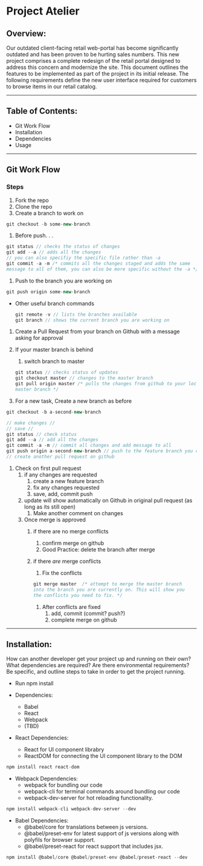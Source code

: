 # Project Atelier

## Overview:
Our outdated client-facing retail web-portal has become significantly outdated and has been proven to be hurting sales numbers. This new project comprises a complete redesign of the retail portal designed to address this concern and modernize the site. This document outlines the features to be implemented as part of the project in its initial release. The following requirements define the new user interface required for customers to browse items in our retail catalog.

---
## Table of Contents:
 - Git Work Flow
 - Installation
  - Dependencies
 - Usage

---
## Git Work Flow

### Steps

1. Fork the repo
2. Clone the repo
3. Create a branch to work on

```jsx
git checkout -b some-new-branch
```

1. Before push. . .

```jsx
git status // checks the status of changes
git add --a // adds all the changes
// you can also specifiy the specific file rather than -a
git commit -a -m /* commits all the changes staged and adds the same
message to all of them, you can also be more specific without the -a */
```

1. Push to the branch you are working on

```jsx
git push origin some-new-branch
```

- Other useful branch commands

    ```jsx
    git remote -v // lists the branches available
    git branch // shows the current branch you are working on
    ```

1. Create a Pull Request from your branch on Github with a message asking for approval
2. If your master branch is behind
    1. switch branch to master

    ```jsx
    git status // checks status of updates
    git checkout master // changes to the master branch
    git pull origin master /* pulls the changes from github to your local
    master branch */
    ```

3. For a new task, Create a new branch as before

```jsx
git checkout -b a-second-new-branch

// make changes //
// save //
git status // check status
git add --a // add all the changes
git commit -a -m // commit all changes and add message to all
git push origin a-second-new-branch // push to the feature branch you created
// create another pull request on github
```

1. Check on first pull request
    1. if any changes are requested
        1. create a new feature branch
        2. fix any changes requested
        3. save, add, commit push
    2. update will show automatically on Github in original pull request (as long as its still open)
        1. Make another comment on changes
    3. Once merge is approved
        1. if there are no merge conflicts
            1. confirm merge on github
            2. Good Practice: delete the branch after merge
        2. if there *are* merge conflicts
            1. Fix the conflicts

            ```jsx
            git merge master  /* attempt to merge the master branch
            into the branch you are currently on. This will show you
            the conflicts you need to fix. */
            ```

            1. After conflicts are fixed
                1. add, commit (commit? push?)
                2. complete merge on github
---

## Installation:
How can another developer get your project up and running on their own? What dependencies are required? Are there environmental requirements? Be specific, and outline steps to take in order to get the project running.

 - Run npm install

 - Dependencies:
    - Babel
    - React
    - Webpack
    - (TBD)

 - React Dependencies:
   - React for UI component librabry
   - ReactDOM for connecting the UI component library to the DOM

```jsx
npm install react react-dom
```

 - Webpack Dependencies:
   - webpack for bundling our code
   - webpack-cli for terminal commands around bundling our code
   - webpack-dev-server for hot reloading functionality.

```jsx
npm install webpack-cli webpack-dev-server --dev
```

 - Babel Dependencies:
   - @babel/core for translations between js versions.
   - @babel/preset-env for latest support of js versions along with polyfils for browser support.
   - @babel/preset-react for react support that includes jsx.

```jsx
npm install @babel/core @babel/preset-env @babel/preset-react --dev
```
